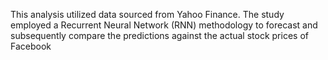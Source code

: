 This analysis utilized data sourced from Yahoo Finance. The study employed a Recurrent Neural Network (RNN) methodology to forecast and subsequently compare the predictions against the actual stock prices of Facebook
